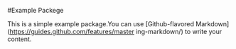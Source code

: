 #Example Packege

This is a simple example package.You can use [Github-flavored Markdown](https://guides.github.com/features/master ing-markdown/) to write your content.